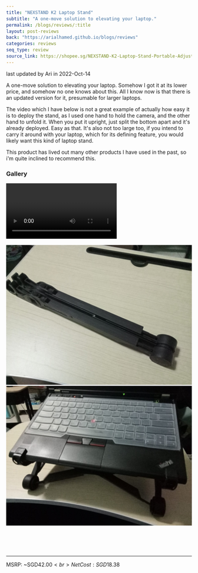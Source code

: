 ```yaml
---
title: "NEXSTAND K2 Laptop Stand"
subtitle: "A one-move solution to elevating your laptop."
permalink: /blogs/reviews/:title
layout: post-reviews
back: "https://arialhamed.github.io/blogs/reviews"
categories: reviews
seq_type: review
source_link: https://shopee.sg/NEXSTAND-K2-Laptop-Stand-Portable-Adjustable-Eye-Level-Ergonomic-Light-Weight-Macbook-Stand-Mount-Holder-i.260164214.7050291316
---
```


<span class="timestamp">last updated by Ari in 2022-Oct-14</span>

A one-move solution to elevating your laptop. Somehow I got it at its lower price, and somehow no one knows about this. All I know now is that there is an updated version for it, presumable for larger laptops.

The video which I have below is not a great example of actually how easy it is to deploy the stand, as I used one hand to hold the camera, and the other hand to unfold it. When you put it upright, just split the bottom apart and it's already deployed. Easy as that. It's also not too large too, if you intend to carry it around with your laptop, which for its defining feature, you would likely want this kind of laptop stand.

This product has lived out many other products I have used in the past, so i'm quite inclined to recommend this.

### Gallery

<video src="https://raw.githubusercontent.com/arialhamed/static/main/video/blogs/reviews/NEXSTAND-K2-Laptop-Stand-03.mp4" class="w-100"></video>

<div class="container">
    <div class="row row-cols-2">
        <img src="https://raw.githubusercontent.com/arialhamed/static/main/images/blogs/reviews/NEXSTAND-K2-Laptop-Stand-01.jpeg"/>
        <img src="https://raw.githubusercontent.com/arialhamed/static/main/images/blogs/reviews/NEXSTAND-K2-Laptop-Stand-02.jpeg"/>
    </div>
</div>

<br><br><br><hr>
MSRP: ~SGD$42.00<br>
Net Cost: SGD$18.38